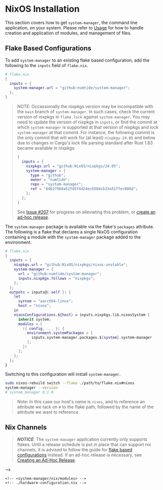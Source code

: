 # NixOS Installation

This section covers how to get `system-manager`, the command line application, on your system.
Please refer to [Usage](./usage.md) for how to handle creation and application of modules, and management of files.

## Flake Based Configurations

To add `system-manager` to an existing flake based configuration, add the following to the `inputs` field of `flake.nix`.

```nix
# flake.nix
{
  inputs = {
    system-manager.url = "github:numtide/system-manager";
  };
}
```

<!--
  @channels
  Remove after #207 is completed.
-->

> NOTE: Occassionally the nixpkgs version may be incompatible with the `main` branch of `system-manager`.
> In such cases, check the current version of nixpkgs in `flake.lock` against `system-manager`.
> You may need to update the version of nixpkgs in `inputs`, or find the commit at which `system-manager` is supported
> at that version of nixpkgs and lock `system-manager` at that commit. For instance, the following commit is the only commit
> that will work for (at least) `nixpkgs-24.05` and below due to changes in Cargo's lock file parsing standard after Rust 1.83
> became available in nixpkgs:
>
> ```nix
> {
>   inputs = {
>     nixpkgs.url = "github:NixOS/nixpkgs/24.05";
>     system-manager = {
>       type = "github";
>       owner = "numtide";
>       repo = "system-manager";
>       ref = "64627568a52fd5f4d24ecb504cb33a51ffec086d";
>     };
>   };
> }
> ```
>
> See [Issue #207](https://github.com/numtide/system-manager/issues/207) for progress on alleviating this problem, or [create an ad-hoc release](../contributing/extending-system-manager.md).

The `system-manager` package is available via the flake's `packages` attribute.
The following is a flake that declares a single NixOS configuration containing a module with the `system-manager`
package added to the environment.

```nix
# flake.nix
{
  inputs = {
    nixpkgs.url = "github:NixOS/nixpkgs/nixos-unstable";
    system-manager = {
      url = "github:numtide/system-manager";
      inputs.nixpkgs.follows = "nixpkgs";
    };
  };
  outputs = inputs@{ self }: {
    let
      system = "aarch64-linux";
      host = "nixos";
    in
    nixosConfigurations.${host} = inputs.nixpkgs.lib.nixosSystem {
      inherit system;
      modules = [
        ({ config, ... }: {
          environment.systemPackages = [
            inputs.system-manager.packages.${system}.system-manager
          ];
        })
      ];
    };
  };
}
```

Switching to this configuration will install `system-manager`.

```sh
sudo nixos-rebuild switch --flake ./path/to/flake.nix#nixos
system-manager --version
# system_manager 0.1.0
```

> Note: In this case our host's name is `nixos`, and to reference an attribute we tack on `#` to the flake path, followed by the name of the attribute we want to reference.

## Nix Channels

> _**NOTICE**_: The `system-manager` application currently only supports flakes. Until a release schedule is put in place that can support nix channels, it is advised to follow the guide for [flake based configurations](#flake-based-configurations) instead.
> If an ad-hoc release is necessary, see [Creating an Ad-Hoc Release](../contributing/extending-system-manager.md).

<!-- This is the NixOS experience without the flake features enabled. You can find which channels you are currently using with `nix-channel --list`. -->

<!-- The configuration that NixOS uses with channels is at `/etc/nixos/configuration.nix`. -->

<!-- <!-- -->

<!-- @channels -->

<!-- Remove after #207 is completed. -->

<!-- --> -->

<!-- Currently, there isn't a release plan for `system-manager` that is in tandem with nixpkgs releases. This has been an issue -->

<!-- in some cases that have caused failures in [_version mismatches_](https://github.com/numtide/system-manager/issues/172). -->

<!-- The only available archive is the `main` branch, which is pinned to `nixos-unstable`. -->

<!-- If you are currently using the unstable channel already and wish to use channels specifically you could do the following: -->

<!-- ```sh -->

<!-- nix-channel --add https://github.com/numtide/system-manager/archive/main.tar.gz system-manager -->

<!-- nix-channel --update -->

<!-- nix-channel --list -->

<!-- # system-manager https://github.com/numtide/system-manager/archive/main.tar.gz -->

<!-- ``` -->

<!-- TODO: Test this, as I am just speculating that this is possible. -->

<!-- It should then be possible to add the following to `imports` in `/etc/nixos/configuration.nix` and gain access to the [`system-manager` module](../../../nix/modules/default.nix)'s `options` attribute: -->

<!-- ```nix -->

<!-- { pkgs, ... }: { -->

<!-- imports = [ -->

```
<!-- <system-manager/nix/modules> -->
<!-- ./hardware-configuration.nix -->
```

<!-- ]; -->

<!-- } -->

<!-- ``` -->

